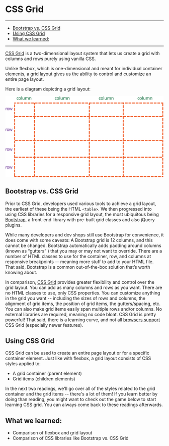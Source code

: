 # CSS Grid
________________________________________________________________________________
<!-- @import "[TOC]" {cmd="toc" depthFrom=2 depthTo=6 orderedList=false} -->

<!-- code_chunk_output -->

- [Bootstrap vs. CSS Grid](#bootstrap-vs-css-grid)
- [Using CSS Grid](#using-css-grid)
- [What we learned:](#what-we-learned)

<!-- /code_chunk_output -->
________________________________________________________________________________

[CSS Grid][1] is a two-dimensional layout system that lets us create a grid with
columns and rows purely using vanilla CSS.

Unlike flexbox, which is one-dimensional and meant for individual container
elements, a grid layout gives us the ability to control and customize an entire
page layout.

Here is a diagram depicting a grid layout:

<img src="images/grid-layout.svg"/>

## Bootstrap vs. CSS Grid

Prior to CSS Grid, developers used various tools to achieve a grid layout, the
earliest of these being the HTML `<table>`. We then progressed into using CSS
libraries for a responsive grid layout, the most ubiquitous being
[Bootstrap][2], a front-end library with pre-built grid classes and also jQuery
plugins.

While many developers and dev shops still use Bootstrap for convenience, it
does come with some caveats: A Bootstrap grid is 12 columns, and this cannot be
changed. Bootstrap automatically adds padding around columns (known as “gutters”
) that you may or may not want to override. There are a number of HTML classes
to use for the container, row, and columns at responsive breakpoints -- meaning
more stuff to add to your HTML file. That said, Bootstrap is a common
out-of-the-box solution that’s worth knowing about.

In comparison, [CSS Grid][1] provides greater flexibility and control over the
grid layout. You can add as many columns and rows as you want. There are no
HTML classes to use, only CSS properties. You can customize anything in the
grid you want -- including the sizes of rows and columns, the alignment of grid
items, the position of grid items, the gutters/spacing, etc. You can also make
grid items easily span multiple rows and/or columns. No external libraries are
required, meaning no code bloat. CSS Grid is pretty powerful! That said, there
is a learning curve, and not all [browsers support][3] CSS Grid (especially
newer features).

## Using CSS Grid

CSS Grid can be used to create an entire page layout or for a specific
container element. Just like with flexbox, a grid layout consists of CSS styles
applied to:

* A grid container (parent element)
* Grid items (children elements)

In the next two readings, we'll go over all of the styles related to the
grid container and the grid items -- there's a lot of them! If you learn better
by doing than reading, you might want to check out the game below to start
learning CSS grid. You can always come back to these readings afterwards.

## What we learned:

* Comparison of flexbox and grid layout
* Comparison of CSS libraries like Bootstrap vs. CSS Grid

[1]: https://css-tricks.com/snippets/css/complete-guide-grid/
[2]: https://getbootstrap.com/
[3]: https://caniuse.com/#search=css%20grid
